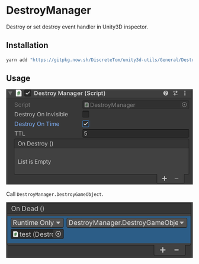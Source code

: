 # DestroyManager

Destroy or set destroy event handler in Unity3D inspector.

## Installation

```bash
yarn add "https://gitpkg.now.sh/DiscreteTom/unity3d-utils/General/DestroyManager?destroy-manager-0.1.1"
```

## Usage

![](img/0.png)

Call `DestroyManager.DestroyGameObject`.

![](img/1.png)
